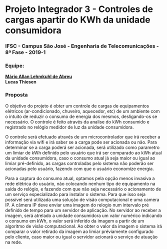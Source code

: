 # Projeto Integrador 3 - Controles de cargas apartir do KWh da unidade consumidora

### IFSC - Campus São José - Engenharia de Telecomunicações - 8ª Fase - 2019-1 

### Equipe: 
[**Mário Allan Lehmkuhl de Abreu**](https://bit.ly/3iAEHkJ)\
**Lucas Thiesen** 

### Proposta

O objetivo do projeto é obter um controle de cargas de equipamentos elétricos (ar-condicionado, chuveiro, aquecedor, etc) de um ambiente com o intuito de reduzir o consumo de energia dos mesmos, desligando-os se necessário. O controle é feito através da analise do kWh consumido e registrado no relógio medidor de luz da unidade consumidora.

O controle será efetuado através de um microcontrolador que irá receber a informação via wifi e irá saber se a carga pode ser acionada ou não. Para determinar se a carga poderá ser acionada, será utilizado como parametro um limiar de kWh definido pelo usuário que irá ser comparado ao kWh atual da unidade consumidora, caso o consumo atual já seja maior ou igual ao limiar pré-definido, as cargas controladas pelo sistema não poderão ser acionadas pelo usuário, fazendo com que o usuário economize energia.

Para a captura do consumo atual, optamos pela opção menos invasiva a rede elétrica do usuário, não colocando nenhum tipo de equipamento na saída do relógio, e fazendo com que não seja necessário o acionamento de um serviço especializado para instalar o sistema. Para que isso seja possível será utilizada uma solução de visão computacional e uma camera IP. A câmera IP deve enviar uma imagem do relogio num intervalo pré definido de tempo para um servidor de aplicação. No servidor ao receber a imagem, será atrelado a unidade consumidora um valor numérico indicando o consumo em kWh, o valor será inferido da imagem a partir de um algoritmo de visão computacional. Ao obter o valor da imagem o sistema irá comparar o valor retirado da imagem ao limiar préviamente configurado pelo cliente, caso maior ou igual o servidor acionará o serviço de atuação na rede.
